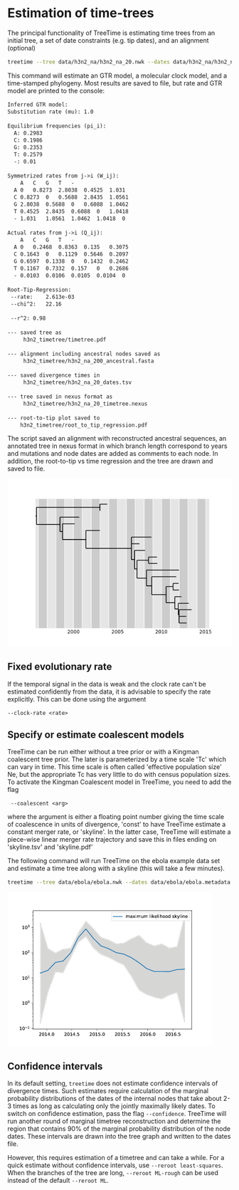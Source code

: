 # Estimation of time-trees

The principal functionality of TreeTime is estimating time trees from an initial tree, a set of date constraints (e.g. tip dates), and an alignment (optional)
```bash
treetime --tree data/h3n2_na/h3n2_na_20.nwk --dates data/h3n2_na/h3n2_na_20.metadata.csv --aln data/h3n2_na/h3n2_na_20.fasta --outdir h3n2_timetree
```
This command will estimate an GTR model, a molecular clock model, and a time-stamped phylogeny.
Most results are saved to file, but rate and GTR model are printed to the console:
```
Inferred GTR model:
Substitution rate (mu): 1.0

Equilibrium frequencies (pi_i):
  A: 0.2983
  C: 0.1986
  G: 0.2353
  T: 0.2579
  -: 0.01

Symmetrized rates from j->i (W_ij):
	A	C	G	T	-
  A	0	0.8273	2.8038	0.4525	1.031
  C	0.8273	0	0.5688	2.8435	1.0561
  G	2.8038	0.5688	0	0.6088	1.0462
  T	0.4525	2.8435	0.6088	0	1.0418
  -	1.031	1.0561	1.0462	1.0418	0

Actual rates from j->i (Q_ij):
	A	C	G	T	-
  A	0	0.2468	0.8363	0.135	0.3075
  C	0.1643	0	0.1129	0.5646	0.2097
  G	0.6597	0.1338	0	0.1432	0.2462
  T	0.1167	0.7332	0.157	0	0.2686
  -	0.0103	0.0106	0.0105	0.0104	0

Root-Tip-Regression:
 --rate:	2.613e-03
 --chi^2:	22.16

 --r^2:	0.98

--- saved tree as
	 h3n2_timetree/timetree.pdf

--- alignment including ancestral nodes saved as
	 h3n2_timetree/h3n2_na_200_ancestral.fasta

--- saved divergence times in
	 h3n2_timetree/h3n2_na_20_dates.tsv

--- tree saved in nexus format as
	 h3n2_timetree/h3n2_na_20_timetree.nexus

--- root-to-tip plot saved to
	h3n2_timetree/root_to_tip_regression.pdf
```
The script saved an alignment with reconstructed ancestral sequences, an annotated tree in nexus format in which branch length correspond to years and mutations and node dates are added as comments to each node.
In addition, the root-to-tip vs time regression and the tree are drawn and saved to file.

![rtt](figures/timetree.png)

## Fixed evolutionary rate
If the temporal signal in the data is weak and the clock rate can't be estimated confidently from the data, it is advisable to specify the rate explicitly.
This can be done using the argument
```
--clock-rate <rate>
```

## Specify or estimate coalescent models
TreeTime can be run either without a tree prior or with a Kingman coalescent tree prior.
The later is parameterized by a time scale 'Tc' which can vary in time.
This time scale is often called 'effective population size' Ne, but the appropriate Tc has very little to do with census population sizes.
To activate the Kingman Coalescent model in TreeTime, you need to add the flag
```
 --coalescent <arg>
```
where the argument is either a floating point number giving the time scale of coalescence in units of divergence, 'const' to have TreeTime estimate a constant merger rate, or 'skyline'.
In the latter case, TreeTime will estimate a piece-wise linear merger rate trajectory and save this in files ending on 'skyline.tsv' and 'skyline.pdf'

The following command will run TreeTime on the ebola example data set and estimate a time tree along with a skyline (this will take a few minutes).
```bash
treetime --tree data/ebola/ebola.nwk --dates data/ebola/ebola.metadata.csv --aln data/ebola/ebola.fasta --outdir ebola  --coalescent skyline
```
![rtt](figures/ebola_skyline.png)


## Confidence intervals
In its default setting, `treetime` does not estimate confidence intervals of divergence times.
Such estimates require calculation of the marginal probability distributions of the dates of the internal nodes that take about 2-3 times as long as calculating only the jointly maximally likely dates.
To switch on confidence estimation, pass the flag `--confidence`.
TreeTime will run another round of marginal timetree reconstruction and determine the region that contains 90% of the marginal probability distribution of the node dates.
These intervals are drawn into the tree graph and written to the dates file.







However, this requires estimation of a timetree and can take a while.
For a quick estimate without confidence intervals, use `--reroot least-squares`.
When the branches of the tree are long, `--reroot ML-rough` can be used instead of the default `--reroot ML`.


